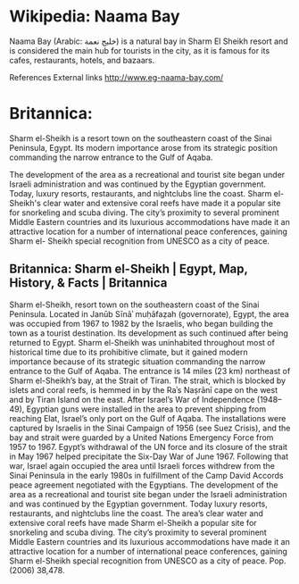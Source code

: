 
# Wikipedia: Naama Bay
Naama Bay (Arabic: خليج نعمة) is a natural bay in Sharm El Sheikh resort and is considered the main hub for tourists in the city, as it is famous for its cafes, restaurants, hotels, and bazaars.

References
External links
http://www.eg-naama-bay.com/
# Britannica:
Sharm el-Sheikh is a resort town on the southeastern coast of the Sinai
Peninsula, Egypt. Its modern importance arose from its strategic position
commanding the narrow entrance to the Gulf of Aqaba.

The development of the area as a recreational and tourist site began under
Israeli administration and was continued by the Egyptian government. Today,
luxury resorts, restaurants, and nightclubs line the coast. Sharm el-Sheikh's
clear water and extensive coral reefs have made it a popular site for
snorkeling and scuba diving. The city’s proximity to several prominent Middle
Eastern countries and its luxurious accommodations have made it an attractive
location for a number of international peace conferences, gaining Sharm el-
Sheikh special recognition from UNESCO as a city of peace.



## Britannica: Sharm el-Sheikh | Egypt, Map, History, & Facts | Britannica
Sharm el-Sheikh,  resort town on the southeastern coast of the Sinai Peninsula. Located in Janūb Sīnāʾ muḥāfaẓah (governorate), Egypt, the area was occupied from 1967 to 1982 by the Israelis, who began building the town as a tourist destination. Its development as such continued after being returned to Egypt.
Sharm el-Sheikh was uninhabited throughout most of historical time due to its prohibitive climate, but it gained modern importance because of its strategic situation commanding the narrow entrance to the Gulf of Aqaba. The entrance is 14 miles (23 km) northeast of Sharm el-Sheikh’s bay, at the Strait of Tiran. The strait, which is blocked by islets and coral reefs, is hemmed in by the Raʾs Naṣrānī cape on the west and by Tiran Island on the east. After Israel’s War of Independence (1948–49), Egyptian guns were installed in the area to prevent shipping from reaching Elat, Israel’s only port on the Gulf of Aqaba. The installations were captured by Israelis in the Sinai Campaign of 1956 (see Suez Crisis), and the bay and strait were guarded by a United Nations Emergency Force from 1957 to 1967. Egypt’s withdrawal of the UN force and its closure of the strait in May 1967 helped precipitate the Six-Day War of June 1967. Following that war, Israel again occupied the area until Israeli forces withdrew from the Sinai Peninsula in the early 1980s in fulfillment of the Camp David Accords peace agreement negotiated with the Egyptians.
The development of the area as a recreational and tourist site began under the Israeli administration and was continued by the Egyptian government. Today luxury resorts, restaurants, and nightclubs line the coast. The area’s clear water and extensive coral reefs have made Sharm el-Sheikh a popular site for snorkeling and scuba diving. The city’s proximity to several prominent Middle Eastern countries and its luxurious accommodations have made it an attractive location for a number of international peace conferences, gaining Sharm el-Sheikh special recognition from UNESCO as a city of peace. Pop. (2006) 38,478.
